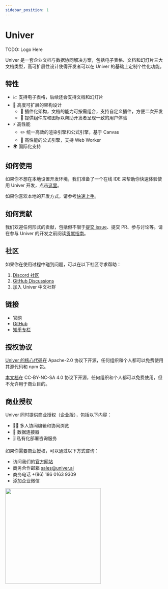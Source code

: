 ```yaml
---
sidebar_position: 1
---
```


# Univer

TODO: Logo Here


Univer 是一套企业文档与数据协同解决方案，包括电子表格、文档和幻灯片三大文档类型，高可扩展性设计使得开发者可以在 Univer 的基础上定制个性化功能。

## 特性

-   📈 支持电子表格，后续还会支持文档和幻灯片
-   🌌 高度可扩展的架构设计
    -   🔌 插件化架构，文档的能力可按需组合，支持自定义插件，方便二次开发
    -   💄 提供组件库和图标以帮助开发者呈现一致的用户体验
-   ⚡ 高性能
    -   ✏️ 统一高效的渲染引擎和公式引擎，基于 Canvas
    -   🧮 高性能的公式引擎，支持 Web Worker
-   🌍 国际化支持

## 如何使用

如果你不想在本地设置开发环境，我们准备了一个在线 IDE 来帮助你快速体验使用 Univer 开发，点击[这里](/playground)。

如果你喜欢本地的开发方式，请参考[快速上手](/docs/category/quick-start)。

## 如何贡献

我们欢迎任何形式的贡献，包括但不限于[提交 issue](https://github.com/dream-num/univer/issues/new/choose)、提交 PR、参与讨论等。请在参与 Univer 的开发之前阅读[贡献指南](https://github.com/dream-num/univer/contributingguide)。

## 社区

如果你在使用过程中碰到问题，可以在以下社区寻求帮助：

1. [Discord 社区](https://discord.gg/XPGnMBmpd6)
1. [GitHub Discussions](https://github.com/dream-num/univer/discussions)
1. 加入 Univer 中文社群

## 链接

-   [官网](https://univer.work)
-   [GitHub](https://github.com/dream-num/univer)
-   [知乎专栏](https://www.zhihu.com/org/meng-shu-ke-ji)

## 授权协议

[Univer 的核心代码](https://github.com/dream-num/univer)在 Apache-2.0 协议下开源，任何组织和个人都可以免费使用其源代码和 npm 包。

[本文档](https://github.com/dream-num/univer/tree/dev/apps/docs)在 CC-BY-NC-SA 4.0 协议下开源，任何组织和个人都可以免费使用，但不允许用于商业目的。

## 商业授权

Univer 同时提供商业授权（企业版），包括以下内容：

-   👨‍💻 多人协同编辑和协同浏览
-   🛜 数据连接器
-   🎚️ 私有化部署咨询服务

如果你需要商业授权，可以通过以下方式咨询：

-   访问我们的[官方网站](https://univer.ai)
-   商务合作邮箱 sales@univer.ai
-   商务电话 +(86) 186 0163 9309
-   添加企业微信

<img width="300" src="/img/business-qr-code.jpg" />
